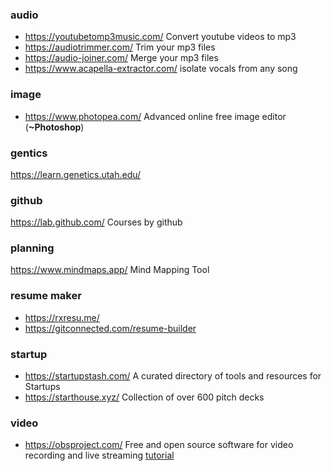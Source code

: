 ### audio

* https://youtubetomp3music.com/ Convert youtube videos to mp3
* https://audiotrimmer.com/ Trim your mp3 files
* https://audio-joiner.com/ Merge your mp3 files
* https://www.acapella-extractor.com/ isolate vocals from any song

### image
* https://www.photopea.com/ Advanced online free image editor (**~Photoshop**)

### gentics
https://learn.genetics.utah.edu/ 

### github
https://lab.github.com/  Courses by github

### planning
https://www.mindmaps.app/ Mind Mapping Tool

### resume maker
* https://rxresu.me/ 
* https://gitconnected.com/resume-builder

### startup
* https://startupstash.com/ A curated directory of tools and resources for Startups
* https://starthouse.xyz/ Collection of over 600 pitch decks

### video
* https://obsproject.com/ Free and open source software for video recording and live streaming [tutorial](https://youtu.be/DTk99mHDX_I)
